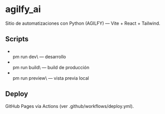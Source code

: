 ﻿# agilfy_ai

Sitio de automatizaciones con Python (AGILFY) — Vite + React + Tailwind.

## Scripts
- \
pm run dev\ — desarrollo
- \
pm run build\ — build de producción
- \
pm run preview\ — vista previa local

## Deploy
GitHub Pages vía Actions (ver \.github/workflows/deploy.yml\).


